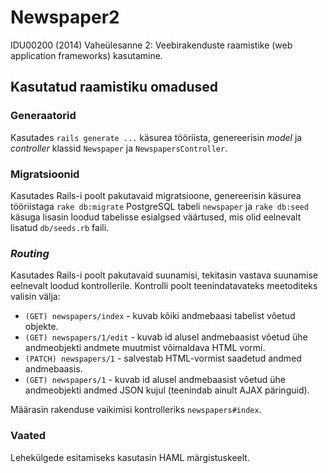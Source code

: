 # Newspaper2

IDU00200 (2014) Vaheülesanne 2: Veebirakenduste raamistike (web application frameworks) kasutamine.


## Kasutatud raamistiku omadused


### Generaatorid

Kasutades `rails generate ...` käsurea tööriista, genereerisin *model* ja *controller* klassid
`Newspaper` ja `NewspapersController`.


### Migratsioonid

Kasutades Rails-i poolt pakutavaid migratsioone, genereerisin käsurea tööriistaga `rake db:migrate`
PostgreSQL tabeli `newspaper` ja `rake db:seed` käsuga lisasin loodud tabelisse esialgsed väärtused,
mis olid eelnevalt lisatud `db/seeds.rb` faili.


### *Routing*

Kasutades Rails-i poolt pakutavaid suunamisi, tekitasin vastava suunamise eelnevalt loodud
kontrollerile. Kontrolli poolt teenindatavateks meetoditeks valisin välja:

  * `(GET) newspapers/index` - kuvab kõiki andmebaasi tabelist võetud objekte.
  * `(GET) newspapers/1/edit` - kuvab id alusel andmebaasist võetud ühe andmeobjekti andmete
    muutmist võimaldava HTML vormi.
  * `(PATCH) newspapers/1` - salvestab HTML-vormist saadetud andmed andmebaasis.
  * `(GET) newspapers/1` - kuvab id alusel andmebaasist võetud ühe andmeobjekti andmed JSON kujul
    (teenindab ainult AJAX päringuid).

Määrasin rakenduse vaikimisi kontrolleriks `newspapers#index`.


### Vaated

Lehekülgede esitamiseks kasutasin HAML märgistuskeelt.
